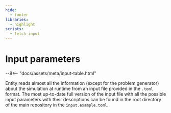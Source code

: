 ```yaml
---
hide:
  - footer
libraries:
  - highlight
scripts:
  - fetch-input
---
```


# Input parameters

--8<-- "docs/assets/meta/input-table.html"


Entity reads almost all the information (except for the problem generator) about the simulation at runtime from an input file provided in the `.toml` format. The most up-to-date full version of the input file with all the possible input parameters with their descriptions can be found in the root directory of the main repository in the `input.example.toml`.

<div id="input"></div>
